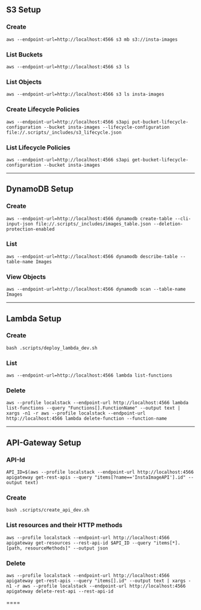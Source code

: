 ## S3 Setup
### Create
`aws --endpoint-url=http://localhost:4566 s3 mb s3://insta-images`

### List Buckets
`aws --endpoint-url=http://localhost:4566 s3 ls`
### List Objects
`aws --endpoint-url=http://localhost:4566 s3 ls insta-images`

### Create Lifecycle Policies
`aws --endpoint-url=http://localhost:4566 s3api put-bucket-lifecycle-configuration --bucket insta-images --lifecycle-configuration file://.scripts/_includes/s3_lifecycle.json`

### List Lifecycle Policies
`aws --endpoint-url=http://localhost:4566 s3api get-bucket-lifecycle-configuration --bucket insta-images`

***

## DynamoDB Setup

### Create

`aws --endpoint-url=http://localhost:4566 dynamodb create-table --cli-input-json file://.scripts/_includes/images_table.json --deletion-protection-enabled`

### List
`aws --endpoint-url=http://localhost:4566 dynamodb describe-table --table-name Images`

### View Objects
`aws --endpoint-url=http://localhost:4566 dynamodb scan --table-name Images`

*** 

## Lambda Setup 

### Create
`bash .scripts/deploy_lambda_dev.sh`

### List 
`aws --endpoint-url=http://localhost:4566 lambda list-functions`

### Delete
`aws --profile localstack --endpoint-url http://localhost:4566 lambda list-functions --query "Functions[].FunctionName" --output text | xargs -n1 -r aws --profile localstack --endpoint-url http://localhost:4566 lambda delete-function --function-name`

*** 
## API-Gateway Setup 

### API-Id
`API_ID=$(aws --profile localstack --endpoint-url http://localhost:4566 apigateway get-rest-apis --query "items[?name=='InstaImageAPI'].id" --output text)`

### Create
`bash .scripts/create_api_dev.sh`

### List resources and their HTTP methods
`aws --profile localstack --endpoint-url http://localhost:4566 apigateway get-resources --rest-api-id $API_ID --query "items[*].[path, resourceMethods]" --output json`

### Delete 
`aws --profile localstack --endpoint-url http://localhost:4566 apigateway get-rest-apis --query "items[].id" --output text | xargs -n1 -r aws --profile localstack --endpoint-url http://localhost:4566 apigateway delete-rest-api --rest-api-id`

====

